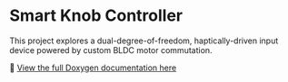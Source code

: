# Smart Knob Controller

This project explores a dual-degree-of-freedom, haptically-driven input device powered by custom BLDC motor commutation.

📘 [View the full Doxygen documentation here](https://larson-nick.github.io/SmartKnobController)
